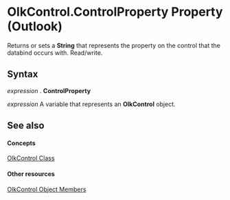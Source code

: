
# OlkControl.ControlProperty Property (Outlook)

Returns or sets a  **String** that represents the property on the control that the databind occurs with. Read/write.


## Syntax

 _expression_ . **ControlProperty**

 _expression_ A variable that represents an **OlkControl** object.


## See also


#### Concepts


[OlkControl Class](426a3ce8-9103-d72e-13ee-9fb47ae0eb07.md)
#### Other resources


[OlkControl Object Members](9c42f23f-fc93-a5ac-6a6e-bd64ce49c01d.md)
